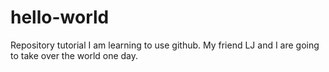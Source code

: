 # hello-world
Repository tutorial
I am learning to use github.  My friend LJ and I are going to take over the world one day.
